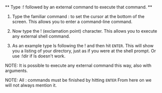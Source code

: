    ** Type  :!	followed by an external command to execute that command. **

  1. Type the familiar command	:  to set the cursor at the bottom of the
     screen.  This allows you to enter a command-line command.

  2. Now type the  !  (exclamation point) character.  This allows you to
     execute any external shell command.

  3. As an example type   ls   following the ! and then hit `ENTER`.  This will show you a listing of your directory, just as if you were at the shell prompt. Or use  :!dir  if ls doesn't work.

NOTE:  It is possible to execute any external command this way, also with arguments.

NOTE:  All  :  commands must be finished by hitting `ENTER`
       From here on we will not always mention it.